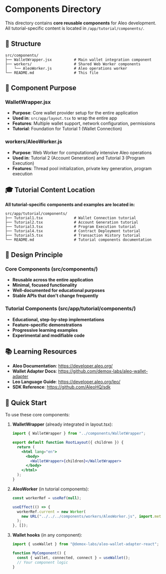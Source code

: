 # Components Directory

This directory contains **core reusable components** for Aleo development. All tutorial-specific content is located in `/app/tutorial/components/`.

## 📁 Structure

```
src/components/
├── WalletWrapper.jsx          # Main wallet integration component
├── workers/                   # Shared Web Worker components
│   └── AleoWorker.js          # Aleo operations worker
└── README.md                  # This file
```

## 🎯 Component Purpose

### WalletWrapper.jsx

- **Purpose**: Core wallet provider setup for the entire application
- **Used in**: `src/app/layout.tsx` to wrap the entire app
- **Features**: Multiple wallet support, network configuration, permissions
- **Tutorial**: Foundation for Tutorial 1 (Wallet Connection)

### workers/AleoWorker.js

- **Purpose**: Web Worker for computationally intensive Aleo operations
- **Used in**: Tutorial 2 (Account Generation) and Tutorial 3 (Program Execution)
- **Features**: Thread pool initialization, private key generation, program execution

## 🎓 Tutorial Content Location

**All tutorial-specific components and examples are located in:**

```
src/app/tutorial/components/
├── Tutorial1.tsx              # Wallet Connection tutorial
├── Tutorial2.tsx              # Account Generation tutorial
├── Tutorial3.tsx              # Program Execution tutorial
├── Tutorial4.tsx              # Contract Deployment tutorial
├── Tutorial5.tsx              # Transaction History tutorial
└── README.md                  # Tutorial components documentation
```

## 🔧 Design Principle

### Core Components (src/components/)

- **Reusable across the entire application**
- **Minimal, focused functionality**
- **Well-documented for educational purposes**
- **Stable APIs that don't change frequently**

### Tutorial Components (src/app/tutorial/components/)

- **Educational, step-by-step implementations**
- **Feature-specific demonstrations**
- **Progressive learning examples**
- **Experimental and modifiable code**

## 📚 Learning Resources

- **Aleo Documentation**: https://developer.aleo.org/
- **Wallet Adapter Docs**: https://github.com/demox-labs/aleo-wallet-adapter
- **Leo Language Guide**: https://developer.aleo.org/leo/
- **SDK Reference**: https://github.com/AleoHQ/sdk

## 🚀 Quick Start

To use these core components:

1. **WalletWrapper** (already integrated in layout.tsx):

   ```jsx
   import { WalletWrapper } from "../components/WalletWrapper";

   export default function RootLayout({ children }) {
     return (
       <html lang="en">
         <body>
           <WalletWrapper>{children}</WalletWrapper>
         </body>
       </html>
     );
   }
   ```

2. **AleoWorker** (in tutorial components):

   ```jsx
   const workerRef = useRef(null);

   useEffect(() => {
     workerRef.current = new Worker(
       new URL("../../../components/workers/AleoWorker.js", import.meta.url)
     );
   }, []);
   ```

3. **Wallet hooks** (in any component):

   ```jsx
   import { useWallet } from "@demox-labs/aleo-wallet-adapter-react";

   function MyComponent() {
     const { wallet, connected, connect } = useWallet();
     // Your component logic
   }
   ```
